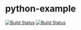 # python-example
[![Build Status](https://travis-ci.com/TonierZeus/python-example.svg?branch=master)](https://travis-ci.org/TonierZeus/python-example.svg?branch=master)
[![Build Status](https://travis-ci.org/redxm-x/python-example.svg?branch=master)](https://travis-ci.org/redxm-x/python-example)
